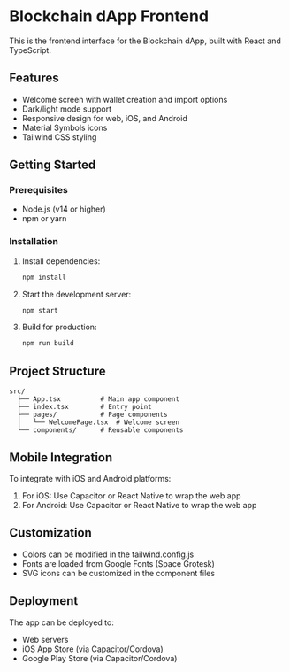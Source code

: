 # Blockchain dApp Frontend

This is the frontend interface for the Blockchain dApp, built with React and TypeScript.

## Features

- Welcome screen with wallet creation and import options
- Dark/light mode support
- Responsive design for web, iOS, and Android
- Material Symbols icons
- Tailwind CSS styling

## Getting Started

### Prerequisites

- Node.js (v14 or higher)
- npm or yarn

### Installation

1. Install dependencies:
   ```bash
   npm install
   ```

2. Start the development server:
   ```bash
   npm start
   ```

3. Build for production:
   ```bash
   npm run build
   ```

## Project Structure

```
src/
  ├── App.tsx          # Main app component
  ├── index.tsx        # Entry point
  ├── pages/           # Page components
  │   └── WelcomePage.tsx  # Welcome screen
  └── components/      # Reusable components
```

## Mobile Integration

To integrate with iOS and Android platforms:

1. For iOS: Use Capacitor or React Native to wrap the web app
2. For Android: Use Capacitor or React Native to wrap the web app

## Customization

- Colors can be modified in the tailwind.config.js
- Fonts are loaded from Google Fonts (Space Grotesk)
- SVG icons can be customized in the component files

## Deployment

The app can be deployed to:
- Web servers
- iOS App Store (via Capacitor/Cordova)
- Google Play Store (via Capacitor/Cordova)